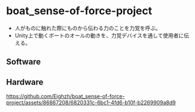 # boat_sense-of-force-project

- 人がものに触れた際にものから伝わる力のことを力覚を呼ぶ。
- Unity上で動くボートのオールの動きを、力覚デバイスを通して使用者に伝える。


## Software



## Hardware

https://github.com/Eighzh/boat_sense-of-force-project/assets/86867208/6820331c-6bc1-4fd6-b10f-b2269909a8d9


